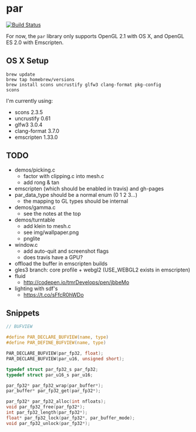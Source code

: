 # par

[![Build Status](https://travis-ci.org/prideout/parg.svg?branch=master)](https://travis-ci.org/prideout/parg)

For now, the `par` library only supports OpenGL 2.1 with OS X, and OpenGL ES 2.0 with Emscripten.

## OS X Setup

```
brew update
brew tap homebrew/versions
brew install scons uncrustify glfw3 clang-format pkg-config
scons
```

I'm currently using:
- scons 2.3.5
- uncrustify 0.61
- glfw3 3.0.4
- clang-format 3.7.0
- emscripten 1.33.0

## TODO

- demos/picking.c
    - factor with clipping.c into mesh.c
    - add rong & tan
- emscripten (which should be enabled in travis) and gh-pages
- par_data_type should be a normal enum (0 1 2 3...)
    - the mapping to GL types should be internal
- demos/gamma.c
    - see the notes at the top
- demos/turntable
    - add klein to mesh.c
    - see img/wallpaper.png
    - pnglite
- window.c
    - add auto-quit and screenshot flags
    - does travis have a GPU?
- offload the buffer in emscripten builds
- gles3 branch: core profile + webgl2 (USE_WEBGL2 exists in emscripten)
- fluid
    - http://codepen.io/tmrDevelops/pen/jbbeMo
- lighting with sdf's
    - https://t.co/sFfcR0hWDo

## Snippets

```c
// BUFVIEW

#define PAR_DECLARE_BUFVIEW(name, type)
#define PAR_DEFINE_BUFVIEW(name, type)

PAR_DECLARE_BUFVIEW(par_fp32, float);
PAR_DECLARE_BUFVIEW(par_u16, unsigned short);

typedef struct par_fp32_s par_fp32;
typedef struct par_u16_s par_u16;

par_fp32* par_fp32_wrap(par_buffer*);
par_buffer* par_fp32_get(par_fp32*);

par_fp32* par_fp32_alloc(int nfloats);
void par_fp32_free(par_fp32*);
int par_fp32_length(par_fp32*);
float* par_fp32_lock(par_fp32*, par_buffer_mode);
void par_fp32_unlock(par_fp32*);
```
